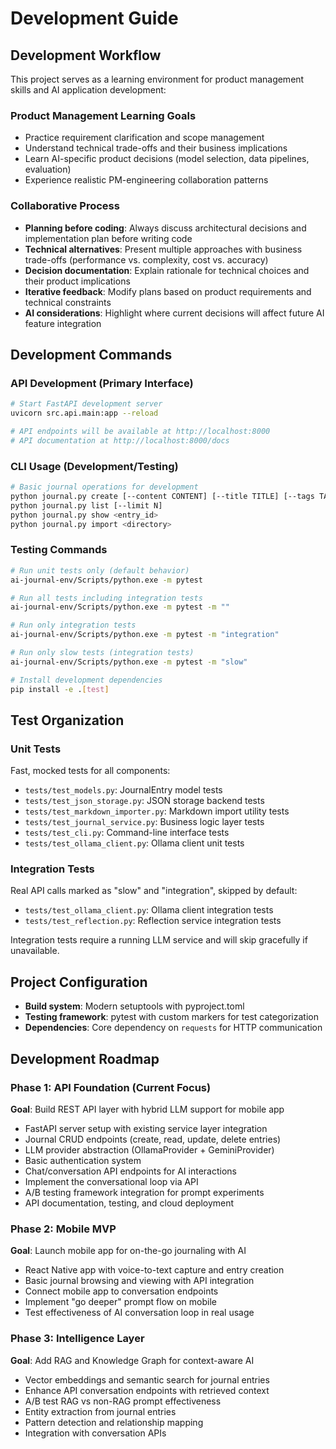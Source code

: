 # Development Guide

## Development Workflow

This project serves as a learning environment for product management skills and AI application development:

### Product Management Learning Goals
- Practice requirement clarification and scope management
- Understand technical trade-offs and their business implications
- Learn AI-specific product decisions (model selection, data pipelines, evaluation)
- Experience realistic PM-engineering collaboration patterns

### Collaborative Process
- **Planning before coding**: Always discuss architectural decisions and implementation plan before writing code
- **Technical alternatives**: Present multiple approaches with business trade-offs (performance vs. complexity, cost vs. accuracy)
- **Decision documentation**: Explain rationale for technical choices and their product implications
- **Iterative feedback**: Modify plans based on product requirements and technical constraints
- **AI considerations**: Highlight where current decisions will affect future AI feature integration

## Development Commands

### API Development (Primary Interface)
```bash
# Start FastAPI development server
uvicorn src.api.main:app --reload

# API endpoints will be available at http://localhost:8000
# API documentation at http://localhost:8000/docs
```

### CLI Usage (Development/Testing)
```bash
# Basic journal operations for development
python journal.py create [--content CONTENT] [--title TITLE] [--tags TAGS]
python journal.py list [--limit N]
python journal.py show <entry_id>
python journal.py import <directory>
```

### Testing Commands
```bash
# Run unit tests only (default behavior)
ai-journal-env/Scripts/python.exe -m pytest

# Run all tests including integration tests
ai-journal-env/Scripts/python.exe -m pytest -m ""

# Run only integration tests
ai-journal-env/Scripts/python.exe -m pytest -m "integration"

# Run only slow tests (integration tests)
ai-journal-env/Scripts/python.exe -m pytest -m "slow"

# Install development dependencies
pip install -e .[test]
```

## Test Organization

### Unit Tests
Fast, mocked tests for all components:
- `tests/test_models.py`: JournalEntry model tests
- `tests/test_json_storage.py`: JSON storage backend tests
- `tests/test_markdown_importer.py`: Markdown import utility tests
- `tests/test_journal_service.py`: Business logic layer tests
- `tests/test_cli.py`: Command-line interface tests
- `tests/test_ollama_client.py`: Ollama client unit tests

### Integration Tests
Real API calls marked as "slow" and "integration", skipped by default:
- `tests/test_ollama_client.py`: Ollama client integration tests
- `tests/test_reflection.py`: Reflection service integration tests

Integration tests require a running LLM service and will skip gracefully if unavailable.

## Project Configuration

- **Build system**: Modern setuptools with pyproject.toml
- **Testing framework**: pytest with custom markers for test categorization
- **Dependencies**: Core dependency on `requests` for HTTP communication

## Development Roadmap

### Phase 1: API Foundation (Current Focus)
**Goal**: Build REST API layer with hybrid LLM support for mobile app
- FastAPI server setup with existing service layer integration
- Journal CRUD endpoints (create, read, update, delete entries)
- LLM provider abstraction (OllamaProvider + GeminiProvider)
- Basic authentication system
- Chat/conversation API endpoints for AI interactions
- Implement the conversational loop via API
- A/B testing framework integration for prompt experiments
- API documentation, testing, and cloud deployment

### Phase 2: Mobile MVP
**Goal**: Launch mobile app for on-the-go journaling with AI
- React Native app with voice-to-text capture and entry creation
- Basic journal browsing and viewing with API integration
- Connect mobile app to conversation endpoints
- Implement "go deeper" prompt flow on mobile
- Test effectiveness of AI conversation loop in real usage

### Phase 3: Intelligence Layer
**Goal**: Add RAG and Knowledge Graph for context-aware AI
- Vector embeddings and semantic search for journal entries
- Enhance API conversation endpoints with retrieved context
- A/B test RAG vs non-RAG prompt effectiveness
- Entity extraction from journal entries
- Pattern detection and relationship mapping
- Integration with conversation APIs